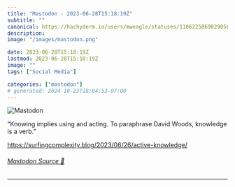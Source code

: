 ```yaml
---
title: "Mastodon - 2023-06-28T15:18:19Z"
subtitle: ""
canonical: https://hachyderm.io/users/mweagle/statuses/110622506982905628
description:
image: "/images/mastodon.png"

date: 2023-06-28T15:18:19Z
lastmod: 2023-06-28T15:18:19Z
image: ""
tags: ["Social Media"]

categories: ["mastodon"]
# generated: 2024-10-23T18:04:53-07:00
---
```

![Mastodon](/images/mastodon.png)

<p>“Knowing implies using and acting. To paraphrase David Woods, knowledge is a verb.”</p><p><a href="https://surfingcomplexity.blog/2023/06/26/active-knowledge/" target="_blank" rel="nofollow noopener noreferrer" translate="no"><span class="invisible">https://</span><span class="ellipsis">surfingcomplexity.blog/2023/06</span><span class="invisible">/26/active-knowledge/</span></a></p>


###### [Mastodon Source 🐘](https://hachyderm.io/@mweagle/110622506982905628)

___
